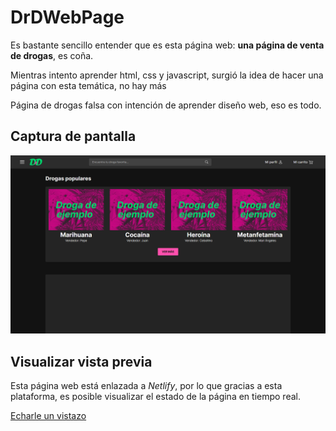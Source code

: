 # DrDWebPage

Es bastante sencillo entender que es esta página web: **una página de venta de drogas**, es coña.

Mientras intento aprender html, css y javascript, surgió la idea de hacer una página con esta temática, no hay más

Página de drogas falsa con intención de aprender diseño web, eso es todo.

## Captura de pantalla

![Captura de pantalla](images/Screenshot.png)

## Visualizar vista previa

Esta página web está enlazada a _Netlify_, por lo que gracias a esta plataforma, es posible visualizar el estado de la página en tiempo real.

[Echarle un vistazo](https://drdrogas.netlify.app/)
